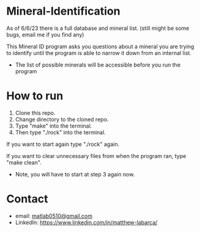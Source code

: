 # Mineral-Identification
As of 6/6/23 there is a full database and mineral list.
(still might be some bugs, email me if you find any)

This Mineral ID program asks you questions about a mineral you are trying to identify until the program is able to narrow it down from an internal list.
- The list of possible minerals will be accessible before you run the program

# How to run
1. Clone this repo.
2. Change directory to the cloned repo.
3. Type "make" into the terminal.
4. Then type "./rock" into the terminal.

If you want to start again type "./rock" again.

If you want to clear unnecessary files from when the program ran, type "make clean".

- Note, you will have to start at step 3 again now.

# Contact
- email: matlab0510@gmail.com
- LinkedIn: https://www.linkedin.com/in/matthew-labarca/
